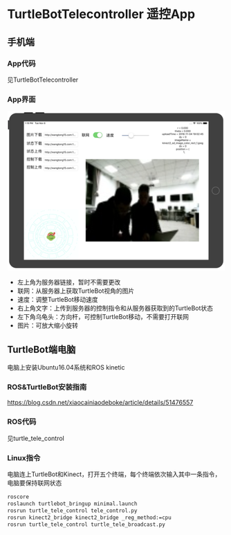# TurtleBotTelecontroller 遥控App

## 手机端

### App代码

见TurtleBotTelecontroller

### App界面

![image-20181106131908646](README.assets/image-20181106131908646.png)

- 左上角为服务器链接，暂时不需要更改
- 联网：从服务器上获取TurtleBot视角的图片
- 速度：调整TurtleBot移动速度
- 右上角文字：上传到服务器的控制指令和从服务器获取到的TurtleBot状态
- 左下角乌龟头：方向杆，可控制TurtleBot移动，不需要打开联网
- 图片：可放大缩小旋转

## TurtleBot端电脑

电脑上安装Ubuntu16.04系统和ROS kinetic

### ROS&TurtleBot安装指南

https://blog.csdn.net/xiaocainiaodeboke/article/details/51476557

### ROS代码

见turtle_tele_control

### Linux指令

电脑连上TurtleBot和Kinect，打开五个终端，每个终端依次输入其中一条指令，电脑要保持联网状态

```shell
roscore
roslaunch turtlebot_bringup minimal.launch
rosrun turtle_tele_control tele_control.py
rosrun kinect2_bridge kinect2_bridge _reg_method:=cpu
rosrun turtle_tele_control turtle_tele_broadcast.py
```

